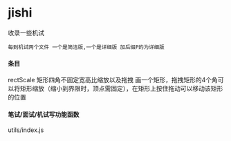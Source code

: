 # jishi
收录一些机试

```
每到机试两个文件 一个是简洁版,一个是详细版 加后缀P的为详细版
```
#### 条目
rectScale 矩形四角不固定宽高比缩放以及拖拽 画一个矩形，拖拽矩形的4个角可以将矩形缩放（缩小到界限时，顶点需固定），在矩形上按住拖动可以移动该矩形的位置

#### 笔试/面试/机试写功能函数
utils/index.js